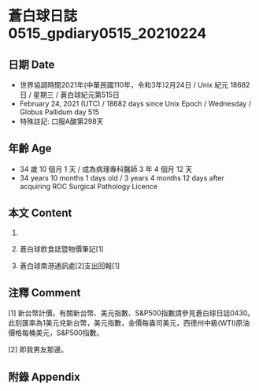 [_metadata_:encoding]: - "utf-8"
[_metadata_:language]: - "zh-Hant-TW"
[_metadata_:fileformat]: - "markdown"
[_metadata_:MIME_type]: - "text/plain"
[_metadata_:markdown_version]: - "commonmark version 0.29"
[_metadata_:markdown_spec]: - "https://spec.commonmark.org/0.29/"

# 蒼白球日誌0515_gpdiary0515_20210224 #

## 日期 Date ##

* 世界協調時間2021年(中華民國110年，令和3年)2月24日 / Unix 紀元 18682 日 / 星期三 / 蒼白球紀元第515日
* February 24, 2021 (UTC) / 18682 days since Unix Epoch / Wednesday / Globus Pallidum day 515
* 特殊註記: 口服A酸第298天

## 年齡 Age ##

* 34 歲 10 個月 1 天 / 成為病理專科醫師 3 年 4 個月 12 天
* 34 years 10 months 1 days old / 3 years 4 months 12 days after acquiring ROC Surgical Pathology Licence

## 本文 Content ##

1. 

    
2. 蒼白球飲食誌暨物價筆記[1]

    
3. 蒼白球南港通訊處[2]支出回報[1]

    

## 注釋 Comment ##

[1] 新台幣計價。有關新台幣、美元指數、S&P500指數請參見蒼白球日誌0430。此刻匯率為1美元兌新台幣，美元指數，金價每盎司美元，西德州中級(WTI)原油價格每桶美元，S&P500指數。


[2] 即我男友那邊。



## 附錄 Appendix ##

